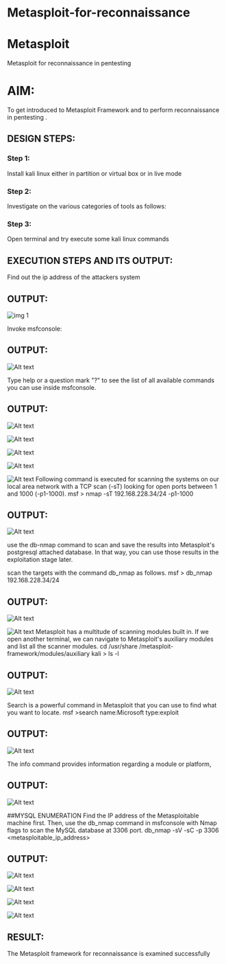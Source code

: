 # Metasploit-for-reconnaissance
# Metasploit
Metasploit for reconnaissance in pentesting

# AIM:

To get introduced to Metasploit Framework and to  perform reconnaissance  in pentesting .

## DESIGN STEPS:

### Step 1:

Install kali linux either in partition or virtual box or in live mode

### Step 2:

Investigate on the various categories of tools as follows:

### Step 3:

Open terminal and try execute some kali linux commands

## EXECUTION STEPS AND ITS OUTPUT:
Find out the ip address of the attackers system
## OUTPUT:

![img 1](https://github.com/user-attachments/assets/6a1704b0-94c2-4445-9917-c3683804e3fe)


Invoke msfconsole:
## OUTPUT:


![Alt text](img/img2.png)

Type help or a question mark "?" to see the list of all available commands you can use inside msfconsole.

## OUTPUT:
![Alt text](img/img3.png)

![Alt text](img/img4.png)

![Alt text](img/img5.png)

![Alt text](img/img6.png)

![Alt text](img/img7.png)
Following command is executed for scanning the systems on our local area network with a TCP scan (-sT) looking for open ports between 1 and 1000 (-p1-1000).
msf >  nmap -sT 192.168.228.34/24 -p1-1000
## OUTPUT:

![Alt text](img/img8.png)

use the db-nmap command to scan and save the results into Metasploit's postgresql attached database. In that way, you can use those results in the exploitation stage later.

scan the targets with the command db_nmap as follows.
msf > db_nmap 192.168.228.34/24
## OUTPUT:

![Alt text](img/img9.png)

![Alt text](img/img10.png)
Metasploit has a multitude of scanning modules built in. If we open another terminal, we can navigate to Metasploit's auxiliary modules and list all the scanner modules.
cd /usr/share /metasploit-framework/modules/auxiliary
kali > ls -l
## OUTPUT:

![Alt text](img/img11.png)

Search is a powerful command in Metasploit that you can use to find what you want to locate. 
msf >search name:Microsoft type:exploit
## OUTPUT:
![Alt text](img/img12.png)


The info command provides information regarding a module or platform,
## OUTPUT:
![Alt text](<img/img 13.png>)

##MYSQL ENUMERATION
Find the IP address of the Metasploitable machine first. Then, use the db_nmap command in msfconsole with Nmap flags to scan the MySQL database at 3306 port.
db_nmap -sV -sC -p 3306 <metasploitable_ip_address>
## OUTPUT:
![Alt text](<img/img 14.png>)


![Alt text](<img/img 15.png>)

![Alt text](img/img16.png)

![Alt text](img/img17.png)

## RESULT:
The Metasploit framework for reconnaissance is  examined successfully
